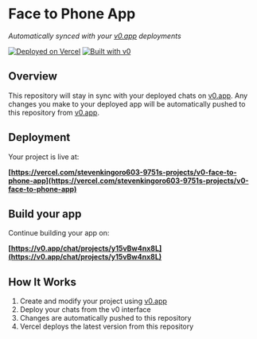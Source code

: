 # Face to Phone App

*Automatically synced with your [v0.app](https://v0.app) deployments*

[![Deployed on Vercel](https://img.shields.io/badge/Deployed%20on-Vercel-black?style=for-the-badge&logo=vercel)](https://vercel.com/stevenkingoro603-9751s-projects/v0-face-to-phone-app)
[![Built with v0](https://img.shields.io/badge/Built%20with-v0.app-black?style=for-the-badge)](https://v0.app/chat/projects/y15vBw4nx8L)

## Overview

This repository will stay in sync with your deployed chats on [v0.app](https://v0.app).
Any changes you make to your deployed app will be automatically pushed to this repository from [v0.app](https://v0.app).

## Deployment

Your project is live at:

**[https://vercel.com/stevenkingoro603-9751s-projects/v0-face-to-phone-app](https://vercel.com/stevenkingoro603-9751s-projects/v0-face-to-phone-app)**

## Build your app

Continue building your app on:

**[https://v0.app/chat/projects/y15vBw4nx8L](https://v0.app/chat/projects/y15vBw4nx8L)**

## How It Works

1. Create and modify your project using [v0.app](https://v0.app)
2. Deploy your chats from the v0 interface
3. Changes are automatically pushed to this repository
4. Vercel deploys the latest version from this repository